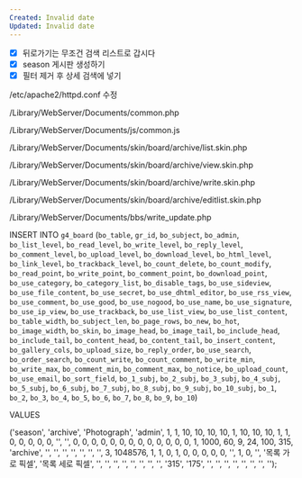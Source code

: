 ```yaml
---
Created: Invalid date
Updated: Invalid date
---
```

- [x] 뒤로가기는 무조건 검색 리스트로 갑시다
- [x] season 게시판 생성하기
- [x] 필터 제거 후 상세 검색에 넣기

/etc/apache2/httpd.conf 수정

/Library/WebServer/Documents/common.php

/Library/WebServer/Documents/js/common.js

/Library/WebServer/Documents/skin/board/archive/list.skin.php

/Library/WebServer/Documents/skin/board/archive/view.skin.php

/Library/WebServer/Documents/skin/board/archive/write.skin.php

/Library/WebServer/Documents/skin/board/archive/editlist.skin.php

/Library/WebServer/Documents/bbs/write_update.php

INSERT INTO `g4_board` (`bo_table`, `gr_id`, `bo_subject`, `bo_admin`, `bo_list_level`, `bo_read_level`, `bo_write_level`, `bo_reply_level`, `bo_comment_level`, `bo_upload_level`, `bo_download_level`, `bo_html_level`, `bo_link_level`, `bo_trackback_level`, `bo_count_delete`, `bo_count_modify`, `bo_read_point`, `bo_write_point`, `bo_comment_point`, `bo_download_point`, `bo_use_category`, `bo_category_list`, `bo_disable_tags`, `bo_use_sideview`, `bo_use_file_content`, `bo_use_secret`, `bo_use_dhtml_editor`, `bo_use_rss_view`, `bo_use_comment`, `bo_use_good`, `bo_use_nogood`, `bo_use_name`, `bo_use_signature`, `bo_use_ip_view`, `bo_use_trackback`, `bo_use_list_view`, `bo_use_list_content`, `bo_table_width`, `bo_subject_len`, `bo_page_rows`, `bo_new`, `bo_hot`, `bo_image_width`, `bo_skin`, `bo_image_head`, `bo_image_tail`, `bo_include_head`, `bo_include_tail`, `bo_content_head`, `bo_content_tail`, `bo_insert_content`, `bo_gallery_cols`, `bo_upload_size`, `bo_reply_order`, `bo_use_search`, `bo_order_search`, `bo_count_write`, `bo_count_comment`, `bo_write_min`, `bo_write_max`, `bo_comment_min`, `bo_comment_max`, `bo_notice`, `bo_upload_count`, `bo_use_email`, `bo_sort_field`, `bo_1_subj`, `bo_2_subj`, `bo_3_subj`, `bo_4_subj`, `bo_5_subj`, `bo_6_subj`, `bo_7_subj`, `bo_8_subj`, `bo_9_subj`, `bo_10_subj`, `bo_1`, `bo_2`, `bo_3`, `bo_4`, `bo_5`, `bo_6`, `bo_7`, `bo_8`, `bo_9`, `bo_10`)

VALUES

('season', 'archive', 'Photograph', 'admin', 1, 1, 10, 10, 10, 10, 1, 10, 10, 10, 1, 1, 0, 0, 0, 0, 0, '', '', 0, 0, 0, 0, 0, 0, 0, 0, 0, 0, 0, 0, 0, 1, 1000, 60, 9, 24, 100, 315, 'archive', '', '', '', '', '', '', '', 3, 1048576, 1, 1, 0, 1, 0, 0, 0, 0, 0, '', 1, 0, '', '목록 가로 픽셀', '목록 세로 픽셀', '', '', '', '', '', '', '', '', '315', '175', '', '', '', '', '', '', '', '');
